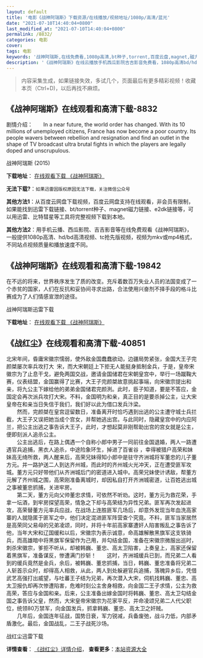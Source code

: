 ```yaml
---
layout: default
title: '电影《战神阿瑞斯》下载资源/在线播放/视频地址/1080p/高清/蓝光'
date: "2021-07-10T14:40:04+0800"
last_modified_at: "2021-07-10T14:40:04+0800"
permalink: /8832/
categories: 电影
cover:
tags: 电影
keywords: '战神阿瑞斯,在线免费看,1080p高清,bt种子,torrent,百度云盘,magnet,磁力链,迅雷下载资源'
description: '《战神阿瑞斯》在线云播放手机西瓜影院吉吉影音免费看，1080p高清bd/hd未删减完整版和tc抢先枪版，mkv/mp4格式，附带bt/torrent种子、magnet/磁力链、百度云盘、网盘资源迅雷下载链接'
---
```


>内容采集生成，如果链接失效，多试几个，页面最后有更多精彩视频！收藏本页（Ctrl+D)，以后再找不麻烦。


## 《战神阿瑞斯》在线观看和高清下载-8832

剧情介绍：　　In a near future, the world order has changed. With its 10 millions of unemployed citizens, France has now become a poor country. Its people wavers between rebellion and resignation and find an outlet in the shape of TV broadcast ultra brutal fights in which the players are legally doped and unscrupulous.


战神阿瑞斯 (2015)

**下载地址**： [在线观看下载 《战神阿瑞斯》](https://www.btbtdy.me/btdy/dy10392.html) 


**无法下载?**：`如果迅雷因版权原因无法下载，关注微信公众号 `

**其他方法1**：从百度云网盘下载视频，百度云网盘支持在线观看，非会员有限制，如果能找到迅雷下载链接、bt/torrent种子、magnet磁力链接、e2dk链接等，可以用迅雷、比特彗星等工具将完整视频下载到本地。

**其他方法2**：用手机云播、西瓜影院、吉吉影音等在线免费观看《战神阿瑞斯》，一般提供1080p高清、hd/bd高清视频、tc抢先版视频，视频为mkv或mp4格式，不同站点视频质量和播放速度不同。


## 《战神阿瑞斯》在线观看和高清下载-19842

在不远的将来，世界秩序发生了质的改变。充斥着数百万失业人员的法国变成了一个赤贫的国家，人们在反抗和妥协间寻求出路，合法使用兴奋剂不择手段的格斗比赛成为了人们情感宣泄的途径。


战神阿瑞斯迅雷下载

**下载地址**： [在线观看下载 《战神阿瑞斯》](https://www.993dy.com//vod-detail-id-26048.html) 


## 《战红尘》在线观看和高清下载-40851

北宋年间，昏庸宋徽宗懦弱，使外敌金国蠢蠢欲动，边疆局势紧张，金国大王子完颜桀屡次率兵攻打大&nbsp; 宋，而大宋朝廷上下拒无人能挺身抵制金兵，于是，皇帝宋徽宗为了止息干戈，避免两国交战，邀请金国储君在宋朝皇宫中，举行一场蹴鞠大赛，仪表结盟，金国赢得了比赛，大王子完颜桀故意挑起事端，向宋徽宗提出和亲，将九公主下嫁给他的弟弟金国储君完颜洌。此时，臣子知道，要是不答应，金国定会再次派兵攻打大宋。不料，金国明为和亲，真正目的是要杀掉公主，让大宋皇帝在和亲当日失信于我们，我们好以此为借口发兵汴梁。<br />　　然而，完颜桀在皇宫逗留数日，准备离开时恰巧遇到出逃的公主遭守城士兵拦截，大王子又误把她当成个宫女，并帮她逃出宫。与此同时，隐藏皇宫中的内应阿兰，把公主出逃之事告诉大王子，此时，才想起莫非刚帮助出宫的宫女就是公主，便即刻派人追杀公主。<br />　　公主出逃后，在路上偶遇一个自称小郎中男子一同前往金国退婚，两人一路遭遇官兵追捕，黑衣人追杀，中途险象环生，掉进了百雀谷 ，幸得被猎户高荣和妹妹高无绮所救，两人醒来后，高荣兄妹得知小郎中是驻守齐洲城将军董忠的儿子董方元。并一路护送二人到达齐州城，而此时的齐州城火光冲天，正在遭受匪军攻城。董方元只好带他们从齐洲城后门的密道进入城中。高荣兄妹使计诱敌，帮董方元解了齐州城之围，高荣刚准备离城时，却因私自打开齐洲城密道，让百姓逃出城之事被董忠抓捕，关进牢房。<br />　　第二天，董方元向父帅董忠求情，可依然不听劝。这时，董方元为救花荣，手拿一坛酒，到牢房探望高荣，情急之下却与高荣结为异性兄弟。匪军再次发起进攻，高荣替董方元率兵应战，在战场上连胜匪军几场后，却意外发现当年血洗高家寨的人就隐匿于匪军之中，他们决定混进匪军阵营查个究竟。不料，匪军当家居然是高荣同父易母的兄弟凌颂，同时，并将十年前高家寨遭奸人陷害叛乱之事告诉了他，当年大宋和辽国缓和以后，宋徽宗为表示诚意，命高雄解散黑旗军这支铁骑兵，而高雄暗中将黑旗军保留作为己用，并勾结金国，准备在宋徽宗微服出巡时，刺杀宋徽宗，爹拒不听从，却被韩巍、董忠、高太卫陷害，上奏皇上，高家还保留着黑旗军，准备谋反，惨遭满门抄斩！　　这时，齐洲城缓兵已到，而兄弟二人看到的缓兵竟然是金兵，余后，被韩巍、董忠抓捕，当日，韩巍、董忠准备将兄弟二人斩首示众时，却得高人相救，从此，两人到处躲避官兵追捕，落魄异乡后，凭借武艺高强打出威望，与吐蕃王子结为兄弟，再次潜入大宋，伺机找韩巍、董忠、高太卫报仇却再次惨遭陷害，危难时刻公主舍身相救，向金国二王子求情，公主为救高荣，答应与金国和亲。后来，公主准备出嫁金国时将韩巍、董忠、高太卫勾结金国之事告诉父皇，然而，大宋皇帝宋徽宗为花家平反，并命凌颂兄弟二人代父职位，统领80万禁军，向金国发兵，抓拿韩巍、董忠、高太卫之奸贼。<br />　　几年后，金国连年征战，国势日衰，军力锐减，兵备废弛，战斗力低，内部矛盾激化。最后，金国战乱，二王子战死沙场。&nbsp;


战红尘迅雷下载

**详情查看**： [《战红尘》详情介绍](/movie/40851/)， **查看更多**：[本站资源大全](/movie/t/all/)

